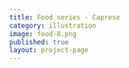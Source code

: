 ```yaml
---
title: Food series - Caprese
category: illustration
image: food-8.png
published: true
layout: project-page
---
```

